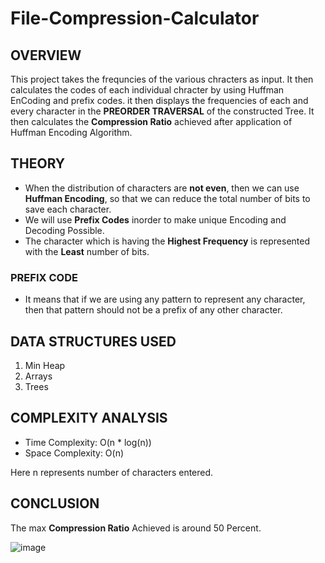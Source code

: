 # File-Compression-Calculator
## OVERVIEW
This project takes the frequncies of the various chracters as input. It then calculates the codes of each individual chracter by using Huffman EnCoding and prefix codes.
it then displays the frequencies of each and every character in the **PREORDER TRAVERSAL** of the constructed Tree.
It then calculates the **Compression Ratio** achieved after application of Huffman Encoding Algorithm.
## THEORY
* When the distribution of characters are **not even**, then we can use **Huffman Encoding**, so that we can reduce the total number of bits to save each character.
* We will use **Prefix Codes** inorder to make unique Encoding and Decoding Possible.
* The character which is having the **Highest Frequency** is represented with the **Least** number of bits.
### PREFIX CODE
* It means that if we are using any pattern to represent any character, then that pattern should not be a prefix of any other character.

## DATA STRUCTURES USED
1. Min Heap
2. Arrays
3. Trees

## COMPLEXITY ANALYSIS
* Time Complexity: O(n * log(n))
* Space Complexity: O(n)

 Here n represents number of characters entered.
 
 ## CONCLUSION
 The max **Compression Ratio** Achieved is around 50 Percent.
 
 ![image](https://github.com/sumnandi/MINOR-PROJECT-SWE5302-/blob/main/File%20Compression%20Output.PNG)

